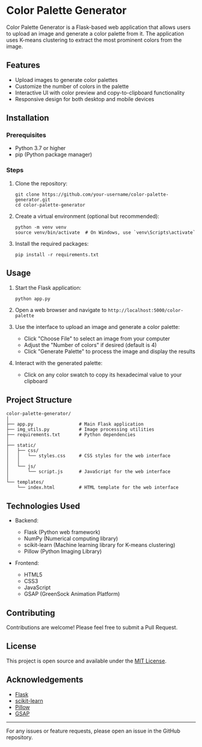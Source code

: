 # Color Palette Generator

Color Palette Generator is a Flask-based web application that allows users to upload an image and generate a color palette from it. The application uses K-means clustering to extract the most prominent colors from the image.

## Features

- Upload images to generate color palettes
- Customize the number of colors in the palette
- Interactive UI with color preview and copy-to-clipboard functionality
- Responsive design for both desktop and mobile devices

## Installation

### Prerequisites

- Python 3.7 or higher
- pip (Python package manager)

### Steps

1. Clone the repository:
   ```
   git clone https://github.com/your-username/color-palette-generator.git
   cd color-palette-generator
   ```

2. Create a virtual environment (optional but recommended):
   ```
   python -m venv venv
   source venv/bin/activate  # On Windows, use `venv\Scripts\activate`
   ```

3. Install the required packages:
   ```
   pip install -r requirements.txt
   ```

## Usage

1. Start the Flask application:
   ```
   python app.py
   ```

2. Open a web browser and navigate to `http://localhost:5000/color-palette`

3. Use the interface to upload an image and generate a color palette:
   - Click "Choose File" to select an image from your computer
   - Adjust the "Number of colors" if desired (default is 4)
   - Click "Generate Palette" to process the image and display the results

4. Interact with the generated palette:
   - Click on any color swatch to copy its hexadecimal value to your clipboard

## Project Structure

```
color-palette-generator/
│
├── app.py                 # Main Flask application
├── img_utils.py           # Image processing utilities
├── requirements.txt       # Python dependencies
│
├── static/
│   ├── css/
│   │   └── styles.css     # CSS styles for the web interface
│   │
│   └── js/
│       └── script.js      # JavaScript for the web interface
│
└── templates/
    └── index.html         # HTML template for the web interface
```

## Technologies Used

- Backend:
  - Flask (Python web framework)
  - NumPy (Numerical computing library)
  - scikit-learn (Machine learning library for K-means clustering)
  - Pillow (Python Imaging Library)

- Frontend:
  - HTML5
  - CSS3
  - JavaScript
  - GSAP (GreenSock Animation Platform)

## Contributing

Contributions are welcome! Please feel free to submit a Pull Request.

## License

This project is open source and available under the [MIT License](LICENSE).

## Acknowledgements

- [Flask](https://flask.palletsprojects.com/)
- [scikit-learn](https://scikit-learn.org/)
- [Pillow](https://python-pillow.org/)
- [GSAP](https://greensock.com/gsap/)

---

For any issues or feature requests, please open an issue in the GitHub repository.
